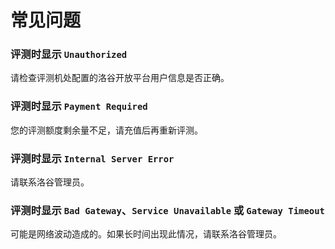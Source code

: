 # 常见问题

### 评测时显示 `Unauthorized`

请检查评测机处配置的洛谷开放平台用户信息是否正确。

### 评测时显示 `Payment Required`

您的评测额度剩余量不足，请充值后再重新评测。

### 评测时显示 `Internal Server Error`

请联系洛谷管理员。

### 评测时显示 `Bad Gateway`、`Service Unavailable` 或 `Gateway Timeout`

可能是网络波动造成的。如果长时间出现此情况，请联系洛谷管理员。
